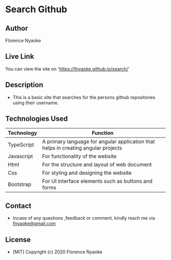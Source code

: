 # Search Github

## Author

Florence Nyaoke

## Live Link

You can view the site on 'https://fnyaoke.github.io/search/'

## Description

- This is a basic site that searches for the persons github repositories using their username.

## Technologies Used

| Technology | Function |
| ----------- | ----------- |
| TypeScript |  A primary language for angular application that helps in creating angular projects|
| Javascript | For functionality of the website|
| Html | For the structure and layout of web document |
| Css| For styling and designing the website|
| Bootstrap | For UI interface elements such as buttons and forms |

## Contact

- Incase of any questions ,feedback or comment, kindly reach me via fnyaoke@gmail.com

## License

- [MIT] Copyright (c) 2020 Florence Nyaoke
